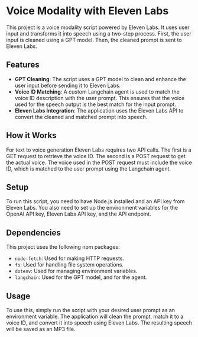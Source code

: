 # Voice Modality with Eleven Labs

This project is a voice modality script powered by Eleven Labs. It uses user input and transforms it into speech using a two-step process. First, the user input is cleaned using a GPT model. Then, the cleaned prompt is sent to Eleven Labs.

## Features

- **GPT Cleaning**: The script uses a GPT model to clean and enhance the user input before sending it to Eleven Labs.
- **Voice ID Matching**: A custom Langchain agent is used to match the voice ID description with the user prompt. This ensures that the voice used for the speech output is the best match for the input prompt.
- **Eleven Labs Integration**: The application uses the Eleven Labs API to convert the cleaned and matched prompt into speech.

## How it Works

For text to voice generation Eleven Labs requires two API calls. The first is a GET request to retrieve the voice ID. The second is a POST request to get the actual voice. The voice used in the POST request must include the voice ID, which is matched to the user prompt using the Langchain agent.

## Setup

To run this script, you need to have Node.js installed and an API key from Eleven Labs. You also need to set up the environment variables for the OpenAI API key, Eleven Labs API key, and the API endpoint.

## Dependencies

This project uses the following npm packages:

- `node-fetch`: Used for making HTTP requests.
- `fs`: Used for handling file system operations.
- `dotenv`: Used for managing environment variables.
- `langchain`: Used for the GPT model, and for the agent.

## Usage

To use this, simply run the script with your desired user prompt as an environment variable. The application will clean the prompt, match it to a voice ID, and convert it into speech using Eleven Labs. The resulting speech will be saved as an MP3 file.
